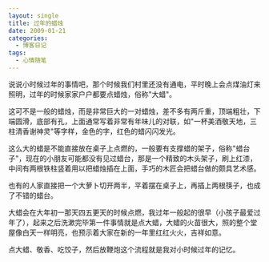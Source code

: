 ```yaml
---
layout: single
title: 过年的蜡烛
date: 2009-01-21
categories:
  - 博客日记
tags:
  - 心情随笔
---
```


说说小时候过年的事情吧，那个时候我们村里还没有通电，平时晚上会点煤油灯来照明，过年的时候家家户户都要点蜡烛，俗称\"大蜡\"。

这可不是一般的蜡烛，而是非常巨大的一对蜡烛，差不多有两斤重，顶端粗壮，下端圆滑，底部有孔，上面通常写着非常有年味儿的对联，如\"一杯美酒敬天地，三柱清香谢神灵\"等字样，金色的字，红色的蜡闪闪发光。

这么大的蜡是不能直接放在桌子上点燃的，一般要有支撑蜡的架子，俗称\"蜡台子\"，现在的小朋友可能都没有见过蜡台，那是一个精致的木头架子，刷上红漆，中间有两根铁柱竖着用以把蜡烛插在上面，手巧的木匠会把蜡台做的颇具艺术感。

也有的人家直接把一个大萝卜切开两半，平着摆在桌子上，再插上两根筷子，也成了不错的蜡台。

大蜡会在大年初一那天四五更天的时候点燃，我过年一般起的很早（小孩子最爱过年了），起来之后洗漱完毕第一件事情就是点大蜡，大蜡的火苗很大，照的整个堂屋像白天一样明亮，也预示着大家在新的一年里红红火火，吉祥如意。

点大蜡、敬香、吃饺子，然后放鞭炮这个流程就是我对小时候过年的记忆。
